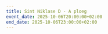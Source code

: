 ```yaml
---
title: Sint Niklase D - A ploeg
event_date: 2025-10-06T20:00:00+02:00
end_date: 2025-10-06T23:00:00+02:00
---
```

